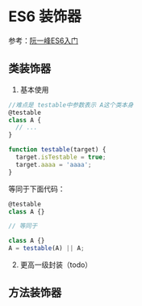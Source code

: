 # ES6 装饰器

参考：[阮一峰ES6入门](http://es6.ruanyifeng.com/#docs/decorator)

## 类装饰器

1. 基本使用

```javascript
//难点是 testable中参数表示 A这个类本身
@testable
class A {
  // ...
}

function testable(target) {
  target.isTestable = true;
  target.aaaa = 'aaaa';
}
```

等同于下面代码：

```javascript
@testable
class A {}

// 等同于

class A {}
A = testable(A) || A;
```

2. 更高一级封装（todo）




## 方法装饰器

